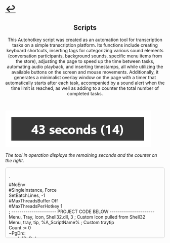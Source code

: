 # [↩](https://aledua.github.io/)

## <center>Scripts</center>
<center>This Autohotkey script was created as an automation tool for transcription tasks on a simple transcription platform. Its functions include creating keyboard shortcuts, inserting tags for categorizing various sound elements (conversation participants, background sounds, specific menu items from the store), adjusting the page to speed up the time between tasks, automating audio playback, and inserting timestamps, all while utilizing the available buttons on the screen and mouse movements.
Additionally, it generates a minimalist overlay window on the page with a timer that automatically starts after each task, accompanied by a sound alert when the time limit is reached, as well as adding to a counter the total number of completed tasks.
</center>

&nbsp;

![tool](./tool.png)

_The tool in operation displays the remaining seconds and the counter on the right._

<div style="max-height: 200px; overflow-y: auto; padding: 10px; border: 1px solid #ccc; border-radius: 5px; white-space: pre-wrap; word-wrap: break-word;">
`
#NoEnv    
#SingleInstance, Force
SetBatchLines, -1  
#MaxThreadsBuffer Off
#MaxThreadsPerHotkey 1
; ---------------------- PROJECT CODE BELOW ----------------------
Menu, Tray, Icon, Shell32.dll, 3 ; Custom Icon pulled from Shell32
Menu, tray, tip, %A_ScriptName% ; Custom traytip
Count := 0
~PgDn::
send, {PgDn}
number_loops := 6
loop, %number_loops%
{
Send, {WheelDown}
sleep, 200
}
; Trigger hotkey
    timerCount := 60 ; Change me
    Count := Count + 1
    Gosub, Sub_ShowOverlay
return
; Creates and shows the GUI
Sub_ShowOverlay:
    Gui, GUI_Overlay:New, +ToolWindow  +LastFound +AlwaysOnTop -Caption +hwndGUI_Overlay_hwnd
    Gui, Margin, 10, 10
    Gui, Font, s30 q4, Segoe UI Bold
    Gui, Add, Text, w400 Center vTEXT_Timer cWhite, %timerCount% seconds (%Count%)
    
    Gui, Color, 000000
    WinSet, Transparent, 200
    Gui, Show, Hide, Overlay
    WinMove, 2670, 157 ; Change these values to move the window original 750
    Gui, GUI_Overlay:Show
    SetTimer, Timer_Countdown, 1000
return
; Does the countdown and updating of the timer
Timer_Countdown:
    if (timerCount == 1) {
        SetTimer, Timer_Countdown, Off
        SoundPlay, fail.wav
        Gui, GUI_Overlay:Destroy
    }
    timerCount--
    GuiControl, GUI_Overlay:, TEXT_Timer, %timerCount% seconds (%Count%)
    
    
return
#MaxThreadsBuffer Off
#MaxThreadsPerHotkey 1
#SingleInstance force
;SetMouseDelay,-1 ;remove delays from mouse actions
Process, Priority,, High

!LButton::
KeyWait, LAlt
send, ^b
MouseGetPos, StartX, StartY
;sleep, 50
MouseMove, 0, -125, 0, R
;sleep, 50
MouseGetPos, FirstX, FirstY
MouseMove, 410, FirstY, 0
send, {Click}
sleep, 100
send, {LControl down}
sleep, 100
send, !r
send, {LControl up}
MouseMove, StartX, StartY, 0
return
*LShift::
send, {LControl down}
send, !i
send, {LControl up}
return
*1::
MouseMove, 0, 80, 0, R
send, ^b
MouseMove, 0, -80, 0, R
;sleep, 50
KeyWait, LButton, D
KeyWait, LButton
sleep, 50
send, {Tab}
sleep, 50
send, {LControl down}
sleep, 100
send, !p
send, {LControl up}
return
*2::
MouseMove, 0, 80, 0, R
send, ^b
MouseMove, 0, -80, 0, R
;sleep, 50
KeyWait, LButton, D
KeyWait, LButton
sleep, 50
send, {Tab}
sleep, 50
send, {LControl down}
sleep, 100
send, !n
send, {LControl up}
return
*3::
MouseMove, 0, 80, 0, R
send, ^b
MouseMove, 0, -80, 0, R
;sleep, 50
KeyWait, LButton, D
KeyWait, LButton
sleep, 50
send, {Tab}
sleep, 50
send, {LControl down}
sleep, 100
send, !u
send, {LControl up}
return
*4::
MouseMove, 0, 80, 0, R
send, ^b
MouseMove, 0, -80, 0, R
;sleep, 50
KeyWait, LButton, D
KeyWait, LButton
sleep, 50
send, {Tab}
sleep, 50
send, {LControl down}
sleep, 100
send, !t
send, {LControl up}
return
*5::
MouseMove, 0, 80, 0, R
send, ^b
MouseMove, 0, -80, 0, R
;sleep, 50
KeyWait, LButton, D
KeyWait, LButton
send, {Tab}
sleep, 50
send, {LControl down}
sleep, 100
send, !r
send, {LControl up}
return
*!1::
send, {backspace 3}
send, {LControl down}
sleep, 100
send, !p
send, {LControl up}
return
*!2::
send, {backspace 3}
send, {LControl down}
sleep, 100
send, !n
send, {LControl up}
return
*!3::
send, {backspace 3}
send, {LControl down}
sleep, 100
send, !u
send, {LControl up}
return
*!4::
send, {backspace 3}
send, {LControl down}
sleep, 100
send, !t
send, {LControl up}
return
*!5::
send, {backspace 3}
send, {LControl down}
sleep, 100
send, !r
send, {LControl up}
return
*6::
send, {LControl down}
sleep, 100
send, !h
send, {LControl up}
return
*7::
Send, {space 2}
Send, {Rshift down}
Send, {left 2}
Send, {Rshift up}
Send, {LControl down}
send, !c
send, {LControl up}
Send, {left 3}
Send, {Rshift down}
Send, {left 1}
Send, {Rshift up}
Send, {space}
return
*8::
send, {LControl down}
sleep, 100
send, !k
send, {LControl up}
return
*9::
send, {LControl down}
sleep, 100
send, !l
send, {LControl up}
return
*!n::
send, ñ
return
*!m::
send, ma'am
send, {space}
return
*!,::
send, -edited-
send, {space}
return
*!.::
send, welcome to -edited- will you be using your mobile app today?
send, {space}
return
*!/::
send, if your order is correct on your screen please move forward thank you.
send, {space}
return

:*?:'a::{Asc 0225}
return
:*?:'e::{Asc 0233}
return
:*?:'i::{Asc 0237}
return
:*?:'o::{Asc 0243}
return
:*?:'u::{Asc 0250}
return
`
</div>

